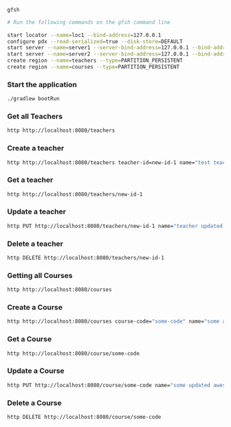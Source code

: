 ```bash
gfsh

# Run the following commands on the gfsh command line
 
start locator --name=loc1 --bind-address=127.0.0.1
configure pdx --read-serialized=true --disk-store=DEFAULT
start server --name=server1 --server-bind-address=127.0.0.1 --bind-address=127.0.0.1
start server --name=server2 --server-bind-address=127.0.0.1 --bind-address=127.0.0.1 --server-port=40405
create region --name=teachers --type=PARTITION_PERSISTENT
create region --name=courses --type=PARTITION_PERSISTENT
```


### Start the application
```bash
./gradlew bootRun
```

### Get all Teachers

```bash
http http://localhost:8080/teachers
```

### Create a teacher
```bash
http http://localhost:8080/teachers teacher-id=new-id-1 name="test teacher 1" department="mathematics"
```

### Get a teacher
```bash
http http://localhost:8080/teachers/new-id-1
```


### Update a teacher
```bash
http PUT http://localhost:8080/teachers/new-id-1 name="teacher updated - 1" department="new department"
```

### Delete a teacher
```bash
http DELETE http://localhost:8080/teachers/new-id-1
```

### Getting all Courses

```bash
http http://localhost:8080/courses
```

### Create a Course
```bash
http http://localhost:8080/courses course-code="some-code" name="some awesome course" description="some description" teacher-id="id-1"
```

### Get a Course
```bash
http http://localhost:8080/course/some-code
```


### Update a Course
```bash
http PUT http://localhost:8080/course/some-code name="some updated awesome course" description="some description"
```

### Delete a Course
```bash
http DELETE http://localhost:8080/course/some-code
```